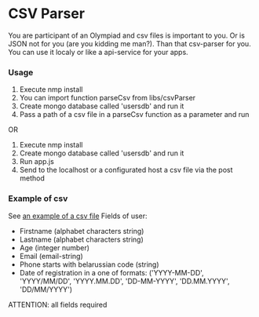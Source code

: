 # CSV Parser

You are participant of an Olympiad and csv files is important to you. Or is JSON not for you (are you kidding me man?).
Than that csv-parser for you. You can use it localy or like a api-service for your apps. 


### Usage

1) Execute nmp install
2) You can import function parseCsv from libs/csvParser 
3) Create mongo database called 'usersdb' and run it
4) Pass a path of a csv file in a parseCsv function as a parameter and run

OR

1) Execute nmp install
2) Create mongo database called 'usersdb' and run it
3) Run app.js
4) Send to the localhost or a configurated host a csv file via the post method


### Example of csv
See [an example of a csv file](https://github.com/nkitsan/csv-parser/blob/master/csv.csv)
Fields of user:
- Firstname (alphabet characters string)
- Lastname (alphabet characters string)
- Age (integer number)
- Email (email-string)
- Phone starts with belarussian code (string)
- Date of registration in a one of formats: ('YYYY-MM-DD', 'YYYY/MM/DD', 'YYYY.MM.DD', 'DD-MM-YYYY', 'DD.MM.YYYY', 'DD/MM/YYYY')

ATTENTION: all fields required
